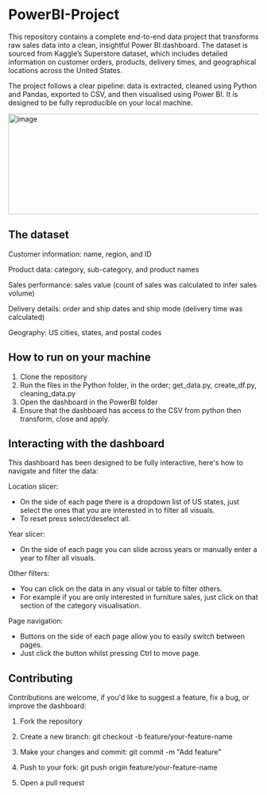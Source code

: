 # PowerBI-Project
This repository contains a complete end-to-end data project that transforms raw sales data into a clean, insightful Power BI dashboard. The dataset is sourced from Kaggle’s Superstore dataset, which includes detailed information on customer orders, products, delivery times, and geographical locations across the United States.

The project follows a clear pipeline: data is extracted, cleaned using Python and Pandas, exported to CSV, and then visualised using Power BI. It is designed to be fully reproducible on your local machine.

<img width="954" height="202" alt="image" src="https://github.com/user-attachments/assets/b859ad0c-5dea-4e04-8f3a-e5663e4daca7" />

## The dataset

Customer information: name, region, and ID

Product data: category, sub-category, and product names

Sales performance: sales value (count of sales was calculated to infer sales volume)

Delivery details: order and ship dates and ship mode (delivery time was calculated)

Geography: US cities, states, and postal codes


## How to run on your machine

1. Clone the repository
2. Run the files in the Python folder, in the order; get_data.py, create_df.py, cleaning_data.py
3. Open the dashboard in the PowerBI folder
4. Ensure that the dashboard has access to the CSV from python then transform, close and apply.

## Interacting with the dashboard

This dashboard has been designed to be fully interactive, here's how to navigate and filter the data:

Location slicer:
- On the side of each page there is a dropdown list of US states, just select the ones that you are interested in to filter all visuals.
- To reset press select/deselect all.

Year slicer:
- On the side of each page you can slide across years or manually enter a year to filter all visuals.

Other filters:
- You can click on the data in any visual or table to filter others.
- For example if you are only interested in furniture sales, just click on that section of the category visualisation.

Page navigation:
- Buttons on the side of each page allow you to easily switch between pages.
- Just click the button whilst pressing Ctrl to move page.

## Contributing
Contributions are welcome, if you'd like to suggest a feature, fix a bug, or improve the dashboard:

1. Fork the repository

2. Create a new branch: git checkout -b feature/your-feature-name

3. Make your changes and commit: git commit -m "Add feature"

4. Push to your fork: git push origin feature/your-feature-name

5. Open a pull request
